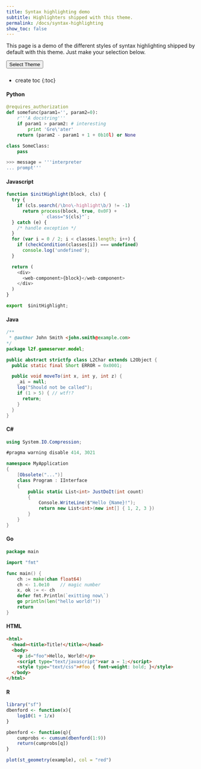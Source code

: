 ```yaml
---
title: Syntax highlighting demo
subtitle: Highlighters shipped with this theme.
permalink: /docs/syntax-highlighting
show_toc: false
---
```


This page is a demo of the different styles of syntax highlighting shipped by default with this theme. Just make your selection below.

<p id="count" class="lead mb-2"></p>

<div class="dropdown my-4">
  <button class="btn btn-sm btn-primary dropdown-toggle" type="button" id="dropdownMenuButton" data-toggle="dropdown" aria-haspopup="true" aria-expanded="false">Select Theme</button>
  <div id="list" class="dropdown-menu" aria-labelledby="dropdownMenuButton" style="max-height: 30vh;overflow-y: auto;">
  </div>
</div>

<h3 id ="config"></h3>
<p>
<div id="selected" class="language-yaml highlighter-rouge"></div>

<script>
  var styles = ['autumn', 'borland', 'bw', 'colorful', 'default', 'emacs',
  	'friendly', 'fruity', 'github', 'manni', 'monokai', 'murphy','native',
  	'pastie','perldoc','tango','trac','vim','vs','zenburn'
  ].sort();
  
  styles.forEach(function(word) {
  	var row = document.createElement('a');
  	row.classList.add('dropdown-item');
  	row.href = 'javascript:void(0)';
  	row.innerHTML = word;
  	row.setAttribute("onclick", "reaplyStyles('" + word + "');");
  	document.getElementById('list').appendChild(row);
  });
  document.getElementById("count").innerHTML = "An overall of <span class='font-weight-bold'>" + styles.length + "</span> highlighting styles available";
  
  /* Ready for next version - change id on link href css
  	
  	<link id="csshigh" rel="stylesheet" href="./assets/css/highlighter.css" />
  	
  	csshigh = document.getElementById("csshigh");
  	console.log(csshigh.href);
  	
  	function reaplyStyles(themename){
  		csshigh.href = 'https://dieghernan.github.io/remote/assets/css/highlighter/'+themename+'.css';
  		
  		title = document.getElementById("config");
  		
  		title.innerHTML = 'On your <code>_config.yml</code>';		
  		
  		sel = document.getElementById("selected");
  		
  		
  		sel.innerHTML = '<h3>On your <code>_config.yml</code></h3><div class="highlight"><pre class="highlight"><code>' +
  						'<span class="na">chulapa-skin</span><span class="pi">:</span> </br>' +
  						'<span class="na">  highlight</span><span class="pi">:</span>  <span class="s2">"</span><span class="s">' +
  						themename + '"</span></code></pre></div>';
  		
      return true;
  } */
</script>

* create toc
{:toc}




#### Python

```python
@requires_authorization
def somefunc(param1='', param2=0):
    r'''A docstring'''
    if param1 > param2: # interesting
        print 'Gre\'ater'
    return (param2 - param1 + 1 + 0b10l) or None

class SomeClass:
    pass

>>> message = '''interpreter
... prompt'''
```

#### Javascript
```js
function $initHighlight(block, cls) {
  try {
    if (cls.search(/\bno\-highlight\b/) != -1)
      return process(block, true, 0x0F) +
             ` class="${cls}"`;
  } catch (e) {
    /* handle exception */
  }
  for (var i = 0 / 2; i < classes.length; i++) {
    if (checkCondition(classes[i]) === undefined)
      console.log('undefined');
  }

  return (
    <div>
      <web-component>{block}</web-component>
    </div>
  )
}

export  $initHighlight;
```

#### Java
```java
/**
 * @author John Smith <john.smith@example.com>
*/
package l2f.gameserver.model;

public abstract strictfp class L2Char extends L2Object {
  public static final Short ERROR = 0x0001;

  public void moveTo(int x, int y, int z) {
    _ai = null;
    log("Should not be called");
    if (1 > 5) { // wtf!?
      return;
    }
  }
}
```

#### C#

```csharp
using System.IO.Compression;

#pragma warning disable 414, 3021

namespace MyApplication
{
    [Obsolete("...")]
    class Program : IInterface
    {
        public static List<int> JustDoIt(int count)
        {
            Console.WriteLine($"Hello {Name}!");
            return new List<int>(new int[] { 1, 2, 3 })
        }
    }
}
```

#### Go
```go
package main

import "fmt"

func main() {
    ch := make(chan float64)
    ch <- 1.0e10    // magic number
    x, ok := <- ch
    defer fmt.Println(`exitting now\`)
    go println(len("hello world!"))
    return
}
```


#### HTML

```html
<html>
  <head><title>Title!</title></head>
  <body>
    <p id="foo">Hello, World!</p>
    <script type="text/javascript">var a = 1;</script>
    <style type="text/css">#foo { font-weight: bold; }</style>
  </body>
</html>
```

#### R

```r
library("sf")
dbenford <- function(x){
    log10(1 + 1/x)
}

pbenford <- function(q){
    cumprobs <- cumsum(dbenford(1:9))
    return(cumprobs[q])
}

plot(st_geometry(example), col = "red")
```
